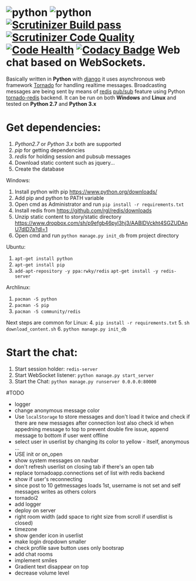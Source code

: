 ![python](https://img.shields.io/badge/python-2.7%2C%203.x-blue.svg) ![python](https://img.shields.io/badge/django-1.7-blue.svg) [![Scrutinizer Build pass](https://scrutinizer-ci.com/g/Deathangel908/djangochat/badges/build.png)](https://scrutinizer-ci.com/g/Deathangel908/djangochat) [![Scrutinizer Code Quality](https://scrutinizer-ci.com/g/Deathangel908/djangochat/badges/quality-score.png?b=master)](https://scrutinizer-ci.com/g/Deathangel908/djangochat/?branch=master) [![Code Health](https://landscape.io/github/Deathangel908/djangochat/master/landscape.svg?style=flat)](https://landscape.io/github/Deathangel908/djangochat/master) [![Codacy Badge](https://www.codacy.com/project/badge/b508fef8efba4a5f8b5e8411c0803af5)](https://www.codacy.com/public/nightmarequake/djangochat)
Web chat based on WebSockets.
================================================

Basically written in **Python** with [django](https://www.djangoproject.com/) it uses asynchronous web framework [Tornado](http://www.tornadoweb.org/) for handling realtime messages. Broadcasting messages are being sent by means of [redis](http://redis.io/) [pub/sub](http://en.wikipedia.org/wiki/Publish%E2%80%93subscribe_pattern) feature using Python [tornado-redis](https://github.com/leporo/tornado-redis) backend. It can be run on both **Windows** and **Linux** and tested on **Python 2.7** and **Python 3.x**

Get dependencies:
================
 1. *Python2.7* or *Python 3.x* both are supported
 2. *pip* for getting dependencies
 3. *redis* for holding session and pubsub messages
 3. Download static content such as jquery...
 4. Create the database

Windows:
 1. Install python with pip https://www.python.org/downloads/
 2. Add pip and python to PATH variable
 3. Open cmd as Administrator and run `pip install -r requirements.txt`
 4. Install redis from https://github.com/rgl/redis/downloads
 5. Unzip static content to story/static directory https://www.dropbox.com/sh/p9efgb46pyl3hj3/AABIDVckht4SGZUDAnU7dlD7a?dl=1
 6. Open cmd and run `python manage.py init_db` from project directory

Ubuntu:
 1. `apt-get install python`
 2. `apt-get install pip`
 3. `add-apt-repository -y ppa:rwky/redis` `apt-get install -y redis-server`

Archlinux:
 1. `pacman -S python`
 2. `pacman -S pip`
 3. `pacman -S community/redis`

Next steps are common for Linux:
 4. `pip install -r requirements.txt`
 5. `sh download_content.sh`
 6. `python manage.py init_db`

Start the chat:
==============
 1. Start session holder: `redis-server`
 2. Start WebSocket listener: `python manage.py start_server`
 3. Start the Chat: `python manage.py runserver 0.0.0.0:80000`

#TODO
* logger
* change anonymous message color
* Use `localStorage` to store messages and don't load it twice and check if there are new messages after connection lost
 also check id when appedning message to top to prevent double fire issue, append message to bottom if user went offline
* select user in userlist by changing its color to yellow - itself, anonymous ...
* USE init or on_open
* show system messages on navbar
* don't refresh userlist on closing tab if there's an open tab 
* replace tornadoapp.connections set of list with redis backend
* show if user's reconnecting
* since post to 10 getmessages loads 1st, username is not set and self messages writes as others colors
* tornadoi2
* add logger
* deploy on server
* right room width (add space to right size from scroll if userdlist is closed)
* timezone
* show gender icon in userlist 
* make login dropdown smaller
* check profile save button uses only bootsrap
* add chat rooms
* implement smiles
* Gradient text disappear on top
* decrease volume level
